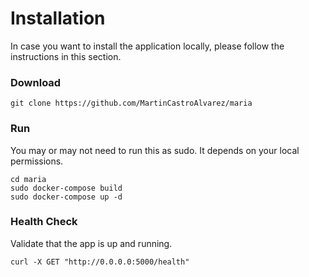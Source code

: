 # Installation
In case you want to install the application locally, please follow the instructions in this section.

### Download
```
git clone https://github.com/MartinCastroAlvarez/maria
```

### Run
You may or may not need to run this as sudo.
It depends on your local permissions.
```
cd maria
sudo docker-compose build 
sudo docker-compose up -d
```

### Health Check
Validate that the app is up and running.
```
curl -X GET "http://0.0.0.0:5000/health"
```
